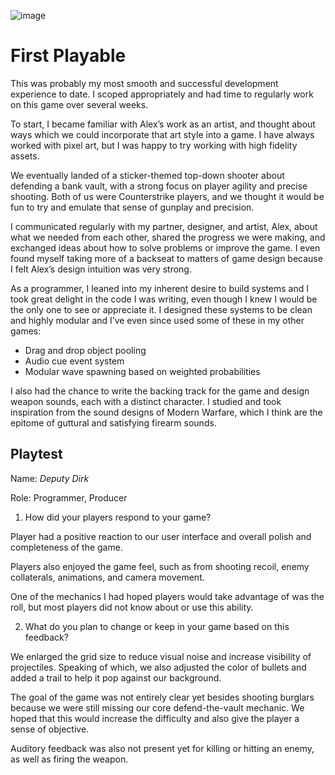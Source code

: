 ![image](https://github.com/ricedust-school/art108-blog/assets/62413269/ce362eb7-0b00-478c-89d4-021fc4bffb30)

# First Playable

This was probably my most smooth and successful development experience to date. I scoped appropriately and had time to regularly work on this game over several weeks.

To start, I became familiar with Alex’s work as an artist, and thought about ways which we could incorporate that art style into a game. I have always worked with pixel art, but I was happy to try working with high fidelity assets. 

We eventually landed of a sticker-themed top-down shooter about defending a bank vault, with a strong focus on player agility and precise shooting. Both of us were Counterstrike players, and we thought it would be fun to try and emulate that sense of gunplay and precision.

I communicated regularly with my partner, designer, and artist, Alex, about what we needed from each other, shared the progress we were making, and exchanged ideas about how to solve problems or improve the game. I even found myself taking more of a backseat to matters of game design because I felt Alex’s design intuition was very strong.

As a programmer, I leaned into my inherent desire to build systems and I took great delight in the code I was writing, even though I knew I would be the only one to see or appreciate it. I designed these systems to be clean and highly modular and I’ve even since used some of these in my other games:

- Drag and drop object pooling
- Audio cue event system
- Modular wave spawning based on weighted probabilities

I also had the chance to write the backing track for the game and design weapon sounds, each with a distinct character. I studied and took inspiration from the sound designs of Modern Warfare, which I think are the epitome of guttural and satisfying firearm sounds.

## Playtest

Name: *Deputy Dirk*

Role: Programmer, Producer

1. How did your players respond to your game?

Player had a positive reaction to our user interface and overall polish and completeness of the game.

Players also enjoyed the game feel, such as from shooting recoil, enemy collaterals, animations, and camera movement.

One of the mechanics I had hoped players would take advantage of was the roll, but most players did not know about or use this ability.

2. What do you plan to change or keep in your game based on this feedback?

We enlarged the grid size to reduce visual noise and increase visibility of projectiles. Speaking of which, we also adjusted the color of bullets and added a trail to help it pop against our background. 

The goal of the game was not entirely clear yet besides shooting burglars because we were still missing our core defend-the-vault mechanic. We hoped that this would increase the difficulty and also give the player a sense of objective.

Auditory feedback was also not present yet for killing or hitting an enemy, as well as firing the weapon.
